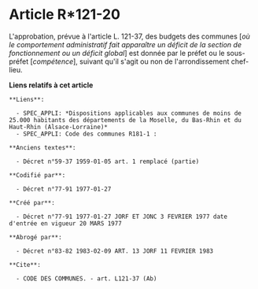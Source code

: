 # Article R*121-20

L'approbation, prévue à l'article L. 121-37, des budgets des communes [*où le comportement administratif fait apparaître un
déficit de la section de fonctionnement ou un déficit global*] est donnée par le préfet ou le sous-préfet [*compétence*],
suivant qu'il s'agit ou non de l'arrondissement chef-lieu.

**Liens relatifs à cet article**

	**Liens**:

	  - SPEC_APPLI: *Dispositions applicables aux communes de moins de 25.000 habitants des départements de la Moselle, du Bas-Rhin et du Haut-Rhin (Alsace-Lorraine)*
	  - SPEC_APPLI: Code des communes R181-1 :

	**Anciens textes**:

	  - Décret n°59-37 1959-01-05 art. 1 remplacé (partie)

	**Codifié par**:

	  - Décret n°77-91 1977-01-27

	**Créé par**:

	  - Décret n°77-91 1977-01-27 JORF ET JONC 3 FEVRIER 1977 date d'entrée en vigueur 20 MARS 1977

	**Abrogé par**:

	  - Décret n°83-82 1983-02-09 ART. 13 JORF 11 FEVRIER 1983

	**Cite**:

	  - CODE DES COMMUNES. - art. L121-37 (Ab)
